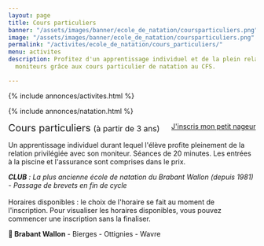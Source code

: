 ```yaml
---
layout: page
title: Cours particuliers
banner: "/assets/images/banner/ecole_de_natation/coursparticuliers.png"
image: "/assets/images/banner/ecole_de_natation/coursparticuliers.png"
permalink: "/activites/ecole_de_natation/cours_particuliers/"
menu: activites
description: Profitez d'un apprentissage individuel et de la plein relation avec les
  moniteurs grâce aux cours particulier de natation au CFS.

---
```

{% include annonces/activites.html %}

{% include annonces/natation.html %}

<div class="col-md-4" style="float: right; margin-bottom: 20px;">
	<a href="https://www12.iclub.be/myiclub3_CFS_register.asp?ClubID=559&LG=FR&Categorie=5" class="btn btn-block btn-info-filled" target="_blank">J'inscris mon petit nageur</a>
</div>

<p><span style="font-size:20px">Cours particuliers </span><span style="font-size:16px">(à partir de 3 ans)</span></p>

<p>Un apprentissage individuel durant lequel l'élève profite pleinement de la relation privilégiée avec son moniteur. Séances de 20 minutes. Les entrées à la piscine et l'assurance sont comprises dans le prix.</p>

<p><em><strong>CLUB</strong> : La plus ancienne école de natation du Brabant Wallon (depuis 1981) - Passage de brevets en fin de cycle</em><br />
<br />
Horaires disponibles : le choix de l'horaire se fait au moment de l'inscription. Pour visualiser les horaires disponibles, vous pouvez commencer une inscription sans la finaliser.</p>

<p>📍<strong> Brabant Wallon</strong> - Bierges - Ottignies - Wavre</p>